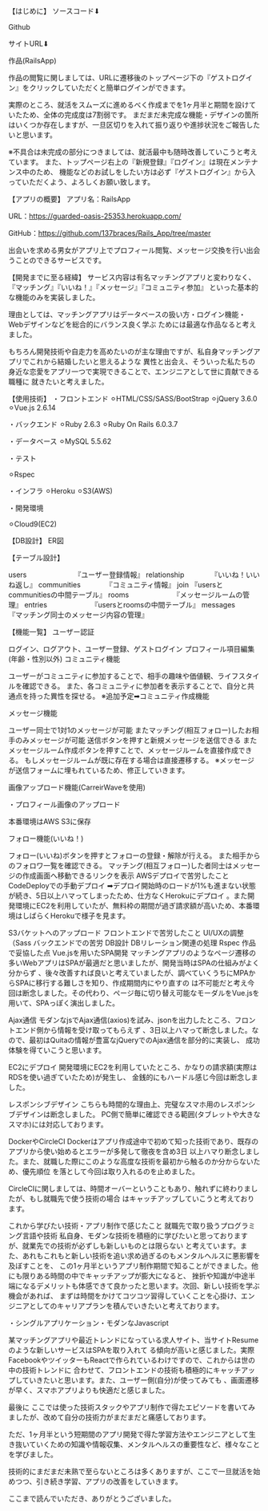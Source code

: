 【はじめに】
ソースコード⬇︎

Github

サイトURL⬇︎

作品(RailsApp)



作品の閲覧に関しましては、URLに遷移後のトップページ下の『ゲストログイン』をクリックしていただくと簡単ログインができます。

実際のところ、就活をスムーズに進めるべく作成までを1ヶ月半と期間を設けていたため、全体の完成度は7割弱です。
まだまだ未完成な機能・デザインの箇所はいくつか存在しますが、一旦区切りを入れて振り返りや進捗状況をご報告したいと思います。

※不具合は未完成の部分につきましては、就活最中も随時改善していこうと考えています。
また、トップページ右上の『新規登録』『ログイン』は現在メンテナンス中のため、
機能などのお試しをしたい方は必ず『ゲストログイン』から入っていただくよう、よろしくお願い致します。



【アプリの概要】
アプリ名：RailsApp

URL：https://guarded-oasis-25353.herokuapp.com/

GitHub：https://github.com/137braces/Rails_App/tree/master



出会いを求める男女がアプリ上でプロフィール閲覧、メッセージ交換を行い出会うことのできるサービスです。

【開発までに至る経緯】
サービス内容は有名マッチングアプリと変わりなく、『マッチング』『いいね！』『メッセージ』『コミュニティ参加』
といった基本的な機能のみを実装しました。

理由としては、マッチングアプリはデータベースの扱い方・ログイン機能・Webデザインなどを総合的にバランス良く学ぶ
ためには最適な作品なると考えました。

もちろん開発技術や自走力を高めたいのが主な理由ですが、私自身マッチングアプリでこれから結婚したいと思えるような
異性と出会え、そういった私たちの身近な恋愛をアプリ一つで実現できることで、エンジニアとして世に貢献できる職種に
就きたいと考えました。



【使用技術】
・フロントエンド
⚪︎HTML/CSS/SASS/BootStrap
⚪︎jQuery 3.6.0
⚪︎Vue.js 2.6.14

・バックエンド
⚪︎Ruby 2.6.3
⚪︎Ruby On Rails 6.0.3.7

・データベース
⚪︎MySQL 5.5.62

・テスト

⚪︎Rspec

・インフラ
⚪︎Heroku
⚪︎S3(AWS)

・開発環境

⚪︎Cloud9(EC2)



【DB設計】
ER図



【テーブル設計】

users 　　　　　　　『ユーザー登録情報』
relationship 　　　　『いいね！いいね返し』
communities 　　　  『コミュニティ情報』
join                                 『usersとcommunitiesの中間テーブル』
rooms　　　　　　   『メッセージルームの管理』
entries　　　　　　  『usersとroomsの中間テーブル』
messages　　　　　『マッチング同士のメッセージ内容の管理』


【機能一覧】
ユーザー認証

ログイン、ログアウト、ユーザー登録、ゲストログイン
プロフィール項目編集(年齢・性別以外)
コミュニティ機能

ユーザーがコミュニティに参加することで、相手の趣味や価値観、ライフスタイルを確認できる。
また、各コミュニティに参加者を表示することで、自分と共通点を持った異性を探せる。
※追加予定➡︎コミュニティ作成機能

メッセージ機能

ユーザー同士で1対1のメッセージが可能
またマッチング(相互フォロー)したお相手のみメッセージが可能
送信ボタンを押すと新規メッセージを送信できる
またメッセージルーム作成ボタンを押すことで、メッセージルームを直接作成できる。
もしメッセージルームが既に存在する場合は直接遷移する。
※メッセージが送信フォームに埋もれているため、修正していきます。

画像アップロード機能(CarreirWaveを使用)

・プロフィール画像のアップロード

本番環境はAWS S3に保存

フォロー機能(いいね！)

フォロー(いいね)ボタンを押すとフォローの登録・解除が行える。
また相手からのフォロワ一覧を確認できる。
マッチング(相互フォロー)した者同士はメッセージの作成画面へ移動できるリンクを表示
AWSデプロイで苦労したこと
CodeDeployでの手動デプロイ
➡︎デプロイ開始時のロードが1%も進まない状態が続き、5日以上ハマってしまったため、仕方なくHerokuにデプロイ
。また開発環境にEC2を利用していたが、無料枠の期間が過ぎ請求額が高いため、本番環境はしばらくHerokuで様子を見ます。

S3バケットへのアップロード
フロントエンドで苦労したこと
UI/UXの調整（Sass
バックエンドでの苦労
DB設計
DBリレーション関連の処理
Rspec
作品で妥協した点
Vue.jsを用いたSPA開発
マッチングアプリのようなページ遷移の多いWebアプリはSPAが最適だと思いましたが、開発当時はSPAの仕組みがよく分からず
、後々改善すれば良いと考えていましたが、調べていくうちにMPAからSPAに移行する難しさを知り、作成期間内にやり直すの
は不可能だと考え今回は断念しました。その代わり、ページ毎に切り替え可能なモーダルをVue.jsを用いて、SPAっぽく演出しました。

Ajax通信
モダンなjsでAjax通信(axios)を試み、jsonを出力したところ、フロントエンド側から情報を受け取ってもらえず
、3日以上ハマって断念しました。なので、最初はQuitaの情報が豊富なjQueryでのAjax通信を部分的に実装し、
成功体験を得ていこうと思います。

EC2にデプロイ
開発環境にEC2を利用していたところ、かなりの請求額(実際はRDSを使い過ぎていたため)が発生し、
金銭的にもハードル感じ今回は断念しました。

レスポンシブデザイン
こちらも時間的な理由上、完璧なスマホ用のレスポンシブデザインは断念しました。
PC側で簡単に確認できる範囲(タブレットや大きなスマホ)には対応しております。

DockerやCircleCI
Dockerはアプリ作成途中で初めて知った技術であり、既存のアプリから使い始めるとエラーが多発して徹夜を含め3日
以上ハマり断念しました。また、就職した際にこのような高度な技術を最初から触るのか分からないため、優先順位
を落として今回は取り入れるのを止めました。

CircleCIに関しましては、時間オーバーということもあり、触れずに終わりましたが、もし就職先で使う技術の場合
はキャッチアップしていこうと考えております。



これから学びたい技術・アプリ制作で感じたこと
就職先で取り扱うプログラミング言語や技術
私自身、モダンな技術を積極的に学びたいと思っておりますが、就業先での技術が必ずしも新しいものとは限らない
と考えています。また、あれもこれもと新しい技術を追い求め過ぎるのもメンタルヘルスに悪影響を及ぼすことを、
この1ヶ月半というアプリ制作期間で知ることができました。他にも限りある時間の中でキャッチアップが膨大になると、
挫折や知識が中途半端になるデメリットも体感できて良かったと思います。次回、新しい技術を学ぶ機会があれば、
まずは時間をかけてコツコツ習得していくことを心掛け、エンジニアとしてのキャリアプランを積んでいきたいと考えております。



・シングルアプリケーション・モダンなJavascript

某マッチングアプリや最近トレンドになっている求人サイト、当サイトResumeのような新しいサービスはSPAを取り入れて
る傾向が高いと感じました。実際FacebookやツイッターもReactで作られているわけですので、これからは世の中の技術トレンドに
合わせて、フロントエンドの技術も積極的にキャッチアップしていきたいと思います。また、ユーザー側(自分)が使ってみても
、画面遷移が早く、スマホアプリよりも快適だと感じました。

最後に
ここでは使った技術スタックやアプリ制作で得たエピソードを書いてみましたが、改めて自分の技術力がまだまだと痛感しております。

ただ、1ヶ月半という短期間のアプリ開発で得た学習方法やエンジニアとして生き抜いていくための知識や情報収集、メンタルヘルスの重要性など、様々なことを学びました。

技術的にまだまだ未熟で至らないところは多くありますが、ここで一旦就活を始めつつ、引き続き学習、アプリの改善をしていきます。



ここまで読んでいただき、ありがとうございました。